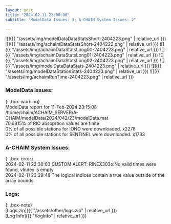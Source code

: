 ```yaml
---
layout: post
title: "2024-02-11 23:00:00"
subtitle: "ModelData Issues: 3; A-CHAIM System Issues: 2"

---
```


![]({{ "/assets/img/modelDataDataStatsShort-2404223.png" | relative_url }})
![]({{ "/assets/img/achaimDataStatsShort-2404223.png" | relative_url }})
![]({{ "/assets/img/achaimDataStatsLong00-2404223.png" | relative_url }})
![]({{ "/assets/img/achaimDataStatsLong01-2404223.png" | relative_url }})
![]({{ "/assets/img/achaimDataStatsLong02-2404223.png" | relative_url }})
![]({{ "/assets/img/modelDataDataStats-2404223.png" | relative_url }})
![]({{ "/assets/img/modelDataStationStats-2404223.png" | relative_url }})
![]({{ "/assets/img/achaimRunTime-2404223.png" | relative_url }})


### ModelData Issues:  
  
{: .box-warning}  
 ModelData report for 11-Feb-2024 23:15:08   
 /home/chaim/ACHAIM_SERVER/A-CHAIM/modelData/2024/042/23/modelData.mat   
 70.6815% of RIO absoprtion values are finite   
 0% of all possible stations for IONO were downloaded. x2278   
 0% of all possible stations for SENTINEL were downloaded. x1733   
  
### A-CHAIM System Issues:  
  
{: .box-error}  
2024-02-11 22:30:03 CUSTOM ALERT: RINEX303o:No valid times were found, vIndex is empty  
2024-02-11 23:29:48 The logical indices contain a true value outside of the array bounds.  

### Logs:  
  
{: .box-note}  
[Logs.zip]({{ "/assets/other/logs.zip" | relative_url }})  
[Log Info]({{ "/logInfo" | relative_url }})  
